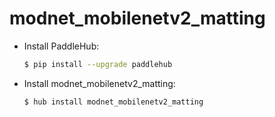 # modnet_mobilenetv2_matting
* Install PaddleHub: 

    ```bash
    $ pip install --upgrade paddlehub
    ```

* Install modnet_mobilenetv2_matting: 

    ```bash
    $ hub install modnet_mobilenetv2_matting
    ```
